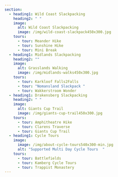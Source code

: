 ```yaml
---
section:
  - heading1: Wild Coast Slackpacking
    heading2: " "
    image:
      alt: Wild Coast Slackpacking
      image: /img/wild-coast-slackpack450x300.jpg
    tours:
      - tour: Meander Hike
      - tour: Sunshine Hike
      - tour: Mini Break
  - heading1: Midlands Slackpacking
    heading2: ""
    image:
      alt: Grasslands Walking
      image: /img/midlands-walks450x300.jpg
    tours:
      - tour: Karkloof Falls2Falls
      - tour: "Nomansland Slackpack "
      - tour: Wakkerstroom Wonder
  - heading1: Drakensberg Slackpacking
    heading2: " "
    image:
      alt: Giants Cup Trail
      image: /img/giants-cup-trail450x300.jpg
    tours:
      - tour: Amphitheatre Hike
      - tour: Clarens Traverse
      - tour: Giants Cup Trail
  - heading1: Cycle Tours
    image:
      image: /img/about-cycle-tours540x300-min.jpg
      alt: "Supported Multi Day Cycle Tours  "
    tours:
      - tour: Battlefields
      - tour: Kamberg Cycle Tours
      - tour: Trappist Monastery
---
```


